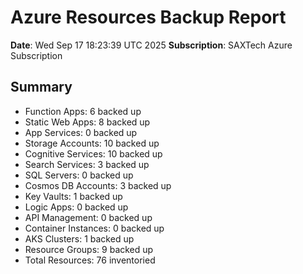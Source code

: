 # Azure Resources Backup Report
**Date**: Wed Sep 17 18:23:39 UTC 2025
**Subscription**: SAXTech Azure Subscription

## Summary

- Function Apps: 6 backed up
- Static Web Apps: 8 backed up
- App Services: 0 backed up
- Storage Accounts: 10 backed up
- Cognitive Services: 10 backed up
- Search Services: 3 backed up
- SQL Servers: 0 backed up
- Cosmos DB Accounts: 3 backed up
- Key Vaults: 1 backed up
- Logic Apps: 0 backed up
- API Management: 0 backed up
- Container Instances: 0 backed up
- AKS Clusters: 1 backed up
- Resource Groups: 9 backed up
- Total Resources: 76 inventoried
